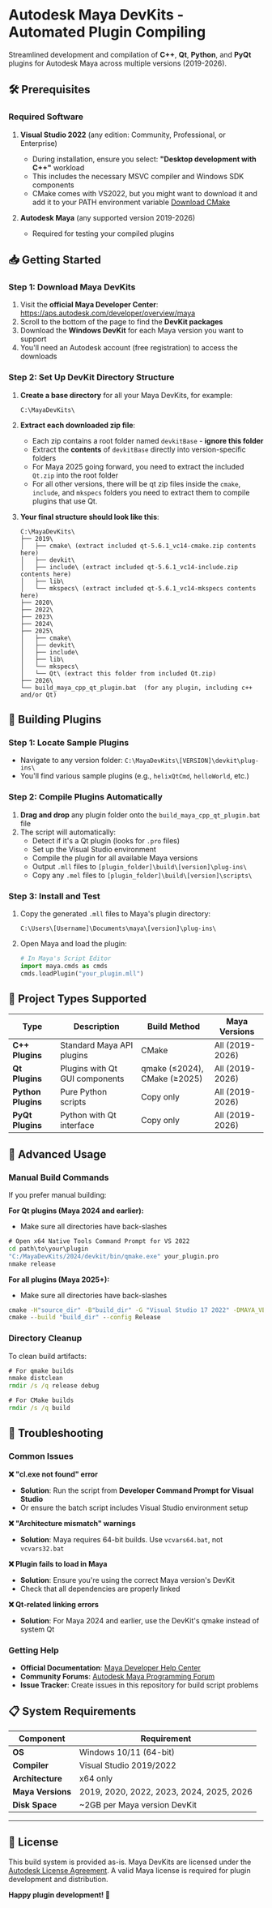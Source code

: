 # Autodesk Maya DevKits - Automated Plugin Compiling

Streamlined development and compilation of **C++**, **Qt**, **Python**, and **PyQt** plugins for Autodesk Maya across multiple versions (2019-2026).

## 🛠️ Prerequisites

### Required Software
1. **Visual Studio 2022** (any edition: Community, Professional, or Enterprise)
   - During installation, ensure you select: **"Desktop development with C++"** workload
   - This includes the necessary MSVC compiler and Windows SDK components
   - CMake comes with VS2022, but you might want to download it and add it to your PATH environment variable [Download CMake](https://cmake.org/download/)

2. **Autodesk Maya** (any supported version 2019-2026)
   - Required for testing your compiled plugins

## 📥 Getting Started

### Step 1: Download Maya DevKits

1. Visit the **official Maya Developer Center**: https://aps.autodesk.com/developer/overview/maya
2. Scroll to the bottom of the page to find the **DevKit packages**
3. Download the **Windows DevKit** for each Maya version you want to support
4. You'll need an Autodesk account (free registration) to access the downloads

### Step 2: Set Up DevKit Directory Structure

1. **Create a base directory** for all your Maya DevKits, for example:
   ```
   C:\MayaDevKits\
   ```

2. **Extract each downloaded zip file**:
   - Each zip contains a root folder named `devkitBase` - **ignore this folder**
   - Extract the **contents** of `devkitBase` directly into version-specific folders
   - For Maya 2025 going forward, you need to extract the included `Qt.zip` into the root folder
   - For all other versions, there will be qt zip files inside the `cmake`, `include`, and `mkspecs` folders you need to extract them to compile plugins that use Qt.

3. **Your final structure should look like this**:
   ```
   C:\MayaDevKits\
   ├── 2019\
   │   ├── cmake\ (extract included qt-5.6.1_vc14-cmake.zip contents here)
   │   ├── devkit\
   │   ├── include\ (extract included qt-5.6.1_vc14-include.zip contents here)
   │   ├── lib\
   │   └── mkspecs\ (extract included qt-5.6.1_vc14-mkspecs contents here)
   ├── 2020\ 
   ├── 2022\
   ├── 2023\
   ├── 2024\
   ├── 2025\
   │   ├── cmake\
   │   ├── devkit\
   │   ├── include\
   │   ├── lib\
   │   └── mkspecs\
   │   └── Qt\ (extract this folder from included Qt.zip)
   ├── 2026\
   └── build_maya_cpp_qt_plugin.bat  (for any plugin, including c++ and/or Qt)
   ```

## 🚀 Building Plugins

### Step 1: Locate Sample Plugins
- Navigate to any version folder: `C:\MayaDevKits\[VERSION]\devkit\plug-ins\`
- You'll find various sample plugins (e.g., `helixQtCmd`, `helloWorld`, etc.)

### Step 2: Compile Plugins Automatically
1. **Drag and drop** any plugin folder onto the `build_maya_cpp_qt_plugin.bat` file
2. The script will automatically:
   - Detect if it's a Qt plugin (looks for `.pro` files)
   - Set up the Visual Studio environment
   - Compile the plugin for all available Maya versions
   - Output `.mll` files to `[plugin_folder]\build\[version]\plug-ins\`
   - Copy any `.mel` files to `[plugin_folder]\build\[version]\scripts\`

### Step 3: Install and Test
1. Copy the generated `.mll` files to Maya's plugin directory:
   ```
   C:\Users\[Username]\Documents\maya\[version]\plug-ins\
   ```
2. Open Maya and load the plugin:
   ```python
   # In Maya's Script Editor
   import maya.cmds as cmds
   cmds.loadPlugin("your_plugin.mll")
   ```

## 📁 Project Types Supported

| Type | Description | Build Method | Maya Versions |
|------|-------------|--------------|---------------|
| **C++ Plugins** | Standard Maya API plugins | CMake | All (2019-2026) |
| **Qt Plugins** | Plugins with Qt GUI components | qmake (≤2024), CMake (≥2025) | All (2019-2026) |
| **Python Plugins** | Pure Python scripts | Copy only | All (2019-2026) |
| **PyQt Plugins** | Python with Qt interface | Copy only | All (2019-2026) |

## 🔧 Advanced Usage

### Manual Build Commands

If you prefer manual building:

**For Qt plugins (Maya 2024 and earlier):**
- Make sure all directories have back-slashes
```cmd
# Open x64 Native Tools Command Prompt for VS 2022
cd path\to\your\plugin
"C:/MayaDevKits/2024/devkit/bin/qmake.exe" your_plugin.pro
nmake release
```

**For all plugins (Maya 2025+):**
- Make sure all directories have back-slashes
```cmd
cmake -H"source_dir" -B"build_dir" -G "Visual Studio 17 2022" -DMAYA_VERSION=2025 -DMAYA_DEVKIT="devkit_dir" -DCMAKE_INSTALL_PREFIX="output_dir"
cmake --build "build_dir" --config Release
```

### Directory Cleanup
To clean build artifacts:
```cmd
# For qmake builds
nmake distclean
rmdir /s /q release debug

# For CMake builds
rmdir /s /q build
```

## 🐛 Troubleshooting

### Common Issues

**❌ "cl.exe not found" error**
- **Solution**: Run the script from **Developer Command Prompt for Visual Studio**
- Or ensure the batch script includes Visual Studio environment setup

**❌ "Architecture mismatch" warnings**
- **Solution**: Maya requires 64-bit builds. Use `vcvars64.bat`, not `vcvars32.bat`

**❌ Plugin fails to load in Maya**
- **Solution**: Ensure you're using the correct Maya version's DevKit
- Check that all dependencies are properly linked

**❌ Qt-related linking errors**
- **Solution**: For Maya 2024 and earlier, use the DevKit's qmake instead of system Qt

### Getting Help

- **Official Documentation**: [Maya Developer Help Center](https://help.autodesk.com/view/MAYADEV/2026/ENU/)
- **Community Forums**: [Autodesk Maya Programming Forum](https://forums.autodesk.com/t5/maya-programming-forum/bd-p/area-maya-programming)
- **Issue Tracker**: Create issues in this repository for build script problems

## 📋 System Requirements

| Component | Requirement |
|-----------|-------------|
| **OS** | Windows 10/11 (64-bit) |
| **Compiler** | Visual Studio 2019/2022 |
| **Architecture** | x64 only |
| **Maya Versions** | 2019, 2020, 2022, 2023, 2024, 2025, 2026 |
| **Disk Space** | ~2GB per Maya version DevKit |

---

## 📄 License

This build system is provided as-is. Maya DevKits are licensed under the [Autodesk License Agreement](https://www.autodesk.com/company/legal-notices-trademarks/software-license-agreements). A valid Maya license is required for plugin development and distribution.

**Happy plugin development! 🎉**
